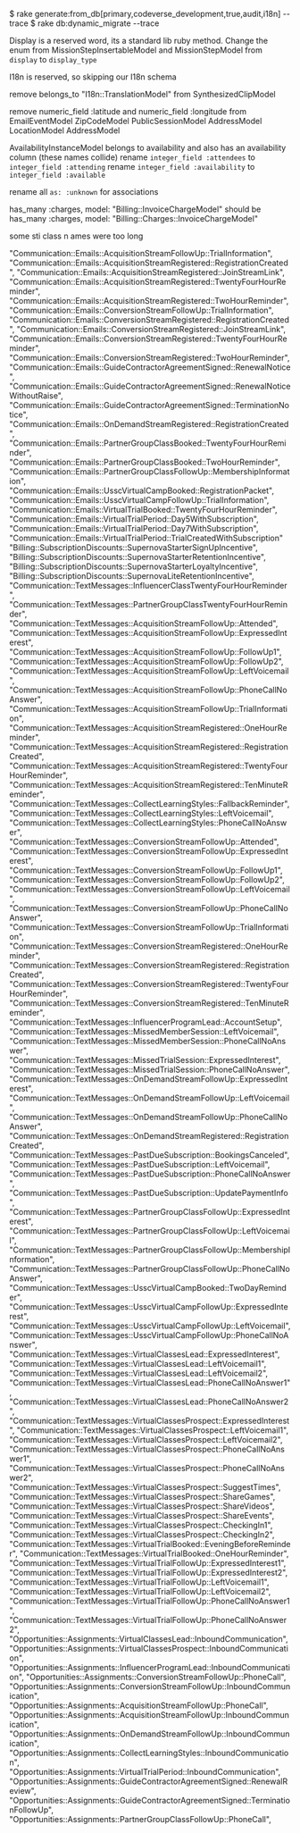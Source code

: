 $ rake generate:from_db\[primary,codeverse_development,true,audit,i18n\] --trace
$ rake db:dynamic_migrate --trace

Display is a reserved word, its a standard lib ruby method. Change the enum from MissionStepInsertableModel and MissionStepModel from `display` to `display_type`

I18n is reserved, so skipping our I18n schema

remove belongs_to "I18n::TranslationModel" from SynthesizedClipModel

remove numeric_field :latitude and numeric_field :longitude from
  EmailEventModel
  ZipCodeModel
  PublicSessionModel
  AddressModel
  LocationModel
  AddressModel

AvailabilityInstanceModel belongs to availability and also has an availability column (these names collide)
rename `integer_field :attendees` to `integer_field :attending`
rename `integer_field :availability` to `integer_field :available`

rename all `as: :unknown` for associations


has_many :charges, model: "Billing::InvoiceChargeModel"  should be  has_many :charges, model: "Billing::Charges::InvoiceChargeModel"


some sti class n ames were too long

"Communication::Emails::AcquisitionStreamFollowUp::TrialInformation",
"Communication::Emails::AcquisitionStreamRegistered::RegistrationCreated",
"Communication::Emails::AcquisitionStreamRegistered::JoinStreamLink",
"Communication::Emails::AcquisitionStreamRegistered::TwentyFourHourReminder",
"Communication::Emails::AcquisitionStreamRegistered::TwoHourReminder",
"Communication::Emails::ConversionStreamFollowUp::TrialInformation",
"Communication::Emails::ConversionStreamRegistered::RegistrationCreated",
"Communication::Emails::ConversionStreamRegistered::JoinStreamLink",
"Communication::Emails::ConversionStreamRegistered::TwentyFourHourReminder",
"Communication::Emails::ConversionStreamRegistered::TwoHourReminder",
"Communication::Emails::GuideContractorAgreementSigned::RenewalNotice",
"Communication::Emails::GuideContractorAgreementSigned::RenewalNoticeWithoutRaise",
"Communication::Emails::GuideContractorAgreementSigned::TerminationNotice",
"Communication::Emails::OnDemandStreamRegistered::RegistrationCreated",
"Communication::Emails::PartnerGroupClassBooked::TwentyFourHourReminder",
"Communication::Emails::PartnerGroupClassBooked::TwoHourReminder",
"Communication::Emails::PartnerGroupClassFollowUp::MembershipInformation",
"Communication::Emails::UsscVirtualCampBooked::RegistrationPacket",
"Communication::Emails::UsscVirtualCampFollowUp::TrialInformation",
"Communication::Emails::VirtualTrialBooked::TwentyFourHourReminder",
"Communication::Emails::VirtualTrialPeriod::Day5WithSubscription",
"Communication::Emails::VirtualTrialPeriod::Day7WithSubscription",
"Communication::Emails::VirtualTrialPeriod::TrialCreatedWithSubscription"
"Billing::SubscriptionDiscounts::SupernovaStarterSignUpIncentive",
"Billing::SubscriptionDiscounts::SupernovaStarterRetentionIncentive",
"Billing::SubscriptionDiscounts::SupernovaStarterLoyaltyIncentive",
"Billing::SubscriptionDiscounts::SupernovaLiteRetentionIncentive",
"Communication::TextMessages::InfluencerClassTwentyFourHourReminder",
"Communication::TextMessages::PartnerGroupClassTwentyFourHourReminder",
"Communication::TextMessages::AcquisitionStreamFollowUp::Attended",
"Communication::TextMessages::AcquisitionStreamFollowUp::ExpressedInterest",
"Communication::TextMessages::AcquisitionStreamFollowUp::FollowUp1",
"Communication::TextMessages::AcquisitionStreamFollowUp::FollowUp2",
"Communication::TextMessages::AcquisitionStreamFollowUp::LeftVoicemail",
"Communication::TextMessages::AcquisitionStreamFollowUp::PhoneCallNoAnswer",
"Communication::TextMessages::AcquisitionStreamFollowUp::TrialInformation",
"Communication::TextMessages::AcquisitionStreamRegistered::OneHourReminder",
"Communication::TextMessages::AcquisitionStreamRegistered::RegistrationCreated",
"Communication::TextMessages::AcquisitionStreamRegistered::TwentyFourHourReminder",
"Communication::TextMessages::AcquisitionStreamRegistered::TenMinuteReminder",
"Communication::TextMessages::CollectLearningStyles::FallbackReminder",
"Communication::TextMessages::CollectLearningStyles::LeftVoicemail",
"Communication::TextMessages::CollectLearningStyles::PhoneCallNoAnswer",
"Communication::TextMessages::ConversionStreamFollowUp::Attended",
"Communication::TextMessages::ConversionStreamFollowUp::ExpressedInterest",
"Communication::TextMessages::ConversionStreamFollowUp::FollowUp1",
"Communication::TextMessages::ConversionStreamFollowUp::FollowUp2",
"Communication::TextMessages::ConversionStreamFollowUp::LeftVoicemail",
"Communication::TextMessages::ConversionStreamFollowUp::PhoneCallNoAnswer",
"Communication::TextMessages::ConversionStreamFollowUp::TrialInformation",
"Communication::TextMessages::ConversionStreamRegistered::OneHourReminder",
"Communication::TextMessages::ConversionStreamRegistered::RegistrationCreated",
"Communication::TextMessages::ConversionStreamRegistered::TwentyFourHourReminder",
"Communication::TextMessages::ConversionStreamRegistered::TenMinuteReminder",
"Communication::TextMessages::InfluencerProgramLead::AccountSetup",
"Communication::TextMessages::MissedMemberSession::LeftVoicemail",
"Communication::TextMessages::MissedMemberSession::PhoneCallNoAnswer",
"Communication::TextMessages::MissedTrialSession::ExpressedInterest",
"Communication::TextMessages::MissedTrialSession::PhoneCallNoAnswer",
"Communication::TextMessages::OnDemandStreamFollowUp::ExpressedInterest",
"Communication::TextMessages::OnDemandStreamFollowUp::LeftVoicemail",
"Communication::TextMessages::OnDemandStreamFollowUp::PhoneCallNoAnswer",
"Communication::TextMessages::OnDemandStreamRegistered::RegistrationCreated",
"Communication::TextMessages::PastDueSubscription::BookingsCanceled",
"Communication::TextMessages::PastDueSubscription::LeftVoicemail",
"Communication::TextMessages::PastDueSubscription::PhoneCallNoAnswer",
"Communication::TextMessages::PastDueSubscription::UpdatePaymentInfo",
"Communication::TextMessages::PartnerGroupClassFollowUp::ExpressedInterest",
"Communication::TextMessages::PartnerGroupClassFollowUp::LeftVoicemail",
"Communication::TextMessages::PartnerGroupClassFollowUp::MembershipInformation",
"Communication::TextMessages::PartnerGroupClassFollowUp::PhoneCallNoAnswer",
"Communication::TextMessages::UsscVirtualCampBooked::TwoDayReminder",
"Communication::TextMessages::UsscVirtualCampFollowUp::ExpressedInterest",
"Communication::TextMessages::UsscVirtualCampFollowUp::LeftVoicemail",
"Communication::TextMessages::UsscVirtualCampFollowUp::PhoneCallNoAnswer",
"Communication::TextMessages::VirtualClassesLead::ExpressedInterest",
"Communication::TextMessages::VirtualClassesLead::LeftVoicemail1",
"Communication::TextMessages::VirtualClassesLead::LeftVoicemail2",
"Communication::TextMessages::VirtualClassesLead::PhoneCallNoAnswer1",
"Communication::TextMessages::VirtualClassesLead::PhoneCallNoAnswer2",
"Communication::TextMessages::VirtualClassesProspect::ExpressedInterest",
"Communication::TextMessages::VirtualClassesProspect::LeftVoicemail1",
"Communication::TextMessages::VirtualClassesProspect::LeftVoicemail2",
"Communication::TextMessages::VirtualClassesProspect::PhoneCallNoAnswer1",
"Communication::TextMessages::VirtualClassesProspect::PhoneCallNoAnswer2",
"Communication::TextMessages::VirtualClassesProspect::SuggestTimes",
"Communication::TextMessages::VirtualClassesProspect::ShareGames",
"Communication::TextMessages::VirtualClassesProspect::ShareVideos",
"Communication::TextMessages::VirtualClassesProspect::ShareEvents",
"Communication::TextMessages::VirtualClassesProspect::CheckingIn1",
"Communication::TextMessages::VirtualClassesProspect::CheckingIn2",
"Communication::TextMessages::VirtualTrialBooked::EveningBeforeReminder",
"Communication::TextMessages::VirtualTrialBooked::OneHourReminder",
"Communication::TextMessages::VirtualTrialFollowUp::ExpressedInterest1",
"Communication::TextMessages::VirtualTrialFollowUp::ExpressedInterest2",
"Communication::TextMessages::VirtualTrialFollowUp::LeftVoicemail1",
"Communication::TextMessages::VirtualTrialFollowUp::LeftVoicemail2",
"Communication::TextMessages::VirtualTrialFollowUp::PhoneCallNoAnswer1",
"Communication::TextMessages::VirtualTrialFollowUp::PhoneCallNoAnswer2",
"Opportunities::Assignments::VirtualClassesLead::InboundCommunication",
"Opportunities::Assignments::VirtualClassesProspect::InboundCommunication",
"Opportunities::Assignments::InfluencerProgramLead::InboundCommunication",
"Opportunities::Assignments::ConversionStreamFollowUp::PhoneCall",
"Opportunities::Assignments::ConversionStreamFollowUp::InboundCommunication",
"Opportunities::Assignments::AcquisitionStreamFollowUp::PhoneCall",
"Opportunities::Assignments::AcquisitionStreamFollowUp::InboundCommunication",
"Opportunities::Assignments::OnDemandStreamFollowUp::InboundCommunication",
"Opportunities::Assignments::CollectLearningStyles::InboundCommunication",
"Opportunities::Assignments::VirtualTrialPeriod::InboundCommunication",
"Opportunities::Assignments::GuideContractorAgreementSigned::RenewalReview",
"Opportunities::Assignments::GuideContractorAgreementSigned::TerminationFollowUp",
"Opportunities::Assignments::PartnerGroupClassFollowUp::PhoneCall",